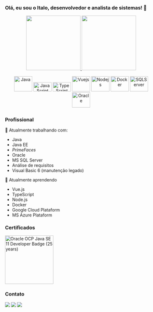 ### Olá, eu sou o Italo, desenvolvedor e analista de sistemas! 👋

<!--
**italosiqueira/italosiqueira** is a ✨ _special_ ✨ repository because its `README.md` (this file) appears on your GitHub profile.

Here are some ideas to get you started:

- 🔭 I’m currently working on ...
- 🌱 I’m currently learning ...
- 👯 I’m looking to collaborate on ...
- 🤔 I’m looking for help with ...
- 💬 Ask me about ...
- 📫 How to reach me: ...
- 😄 Pronouns: ...
- ⚡ Fun fact: ...
-->
<div align="center">
  <a href="https://github.com/italosiqueira">
    <img height="180em" src="https://github-readme-stats.vercel.app/api?username=italosiqueira&count_provate=true&show_icons=true&theme=tokyonight" />
    <img height="180em" src="https://github-readme-stats.vercel.app/api/top-langs?username=italosiqueira&langs_count=8&layout=compact&theme=tokyonight" />
  </a>
</div>

<div style="display: inline_block" align="center"><br>
  <img alt="Java" height="50" width="60" src="https://cdn.jsdelivr.net/gh/devicons/devicon/icons/java/java-original.svg" />
  <img alt="JavaScript" height="30" width="60" src="https://cdn.jsdelivr.net/gh/devicons/devicon/icons/javascript/javascript-plain.svg" />
  <img alt="TypeScript" height="30" width="60" src="https://cdn.jsdelivr.net/gh/devicons/devicon/icons/typescript/typescript-original.svg" />
  <img alt="Vuejs" height="50" width="60" src="https://cdn.jsdelivr.net/gh/devicons/devicon/icons/vuejs/vuejs-original.svg" />
  <img alt="Nodejs" height="50" width="60" src="https://cdn.jsdelivr.net/gh/devicons/devicon/icons/nodejs/nodejs-original.svg" />
  <img alt="Docker" height="50" width="60" src="https://cdn.jsdelivr.net/gh/devicons/devicon/icons/docker/docker-plain.svg" />
  <img alt="SQLServer" height="50" width="60" src="https://cdn.jsdelivr.net/gh/devicons/devicon/icons/microsoftsqlserver/microsoftsqlserver-plain.svg" />
  <img alt="Oracle" height="50" width="60" src="https://cdn.jsdelivr.net/gh/devicons/devicon/icons/oracle/oracle-original.svg" />
</div>
  
##

### Profissional

🔭 Atualmente trabalhando com:
- Java
- Java EE
- _PrimeFaces_
- Oracle
- MS SQL Server
- Análise de requisitos
- Visual Basic 6 (manutenção legado)

🌱 Atualmente aprendendo
- Vue.js
- TypeScript
- Node.js
- Docker
- Google Cloud Plataform
- MS Azure Plataform

### Certificados

<div style="display: inline_block">
  <a href="https://www.credly.com/badges/3bead524-ab1c-4f30-a309-301d024ccbf3" target="_blank">
    <img alt="Oracle OCP Java SE 11 Developer Badge (25 years)" height="160em" src="https://user-images.githubusercontent.com/1196586/173208148-7c2cdd0f-9657-4941-b1d8-86fda9b97684.jpg" />
  </a>
</div>

### Contato

<div> 
  <a href = "mailto:italosiqueira@gmail.com"><img src="https://img.shields.io/badge/-Gmail-d14836?style=for-the-badge&logo=gmail&logoColor=white" target="_blank"></a>
  <a href = "https://twitter.com/italo_siqueira"><img src="https://img.shields.io/badge/-Twitter-1d9bf0?style=for-the-badge&logo=twitter&logoColor=white" target="_blank"></a>
  <a href="https://www.linkedin.com/in/italosiqueiralima" target="_blank"><img src="https://img.shields.io/badge/-LinkedIn-%230077B5?style=for-the-badge&logo=linkedin&logoColor=white" target="_blank"></a>
</div>
